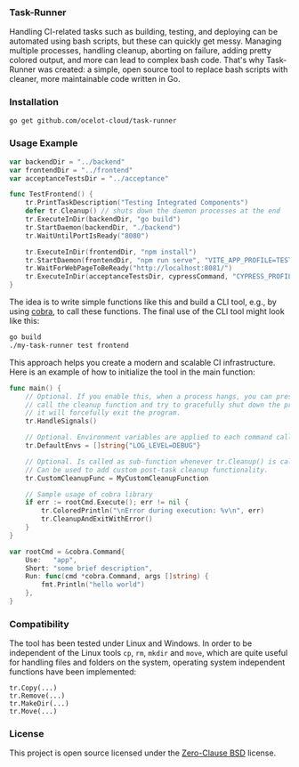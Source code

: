 ### Task-Runner

Handling CI-related tasks such as building, testing, and deploying can be automated using bash scripts, but these can quickly get messy. Managing multiple processes, handling cleanup, aborting on failure, adding pretty colored output, and more can lead to complex bash code. That's why Task-Runner was created: a simple, open source tool to replace bash scripts with cleaner, more maintainable code written in Go.

### Installation

```bash
go get github.com/ocelot-cloud/task-runner
```

### Usage Example

```go
var backendDir = "../backend"
var frontendDir = "../frontend"
var acceptanceTestsDir = "../acceptance"

func TestFrontend() {
    tr.PrintTaskDescription("Testing Integrated Components")
    defer tr.Cleanup() // shuts down the daemon processes at the end
    tr.ExecuteInDir(backendDir, "go build")
    tr.StartDaemon(backendDir, "./backend")
    tr.WaitUntilPortIsReady("8080")

    tr.ExecuteInDir(frontendDir, "npm install")
    tr.StartDaemon(frontendDir, "npm run serve", "VITE_APP_PROFILE=TEST")
    tr.WaitForWebPageToBeReady("http://localhost:8081/")
    tr.ExecuteInDir(acceptanceTestsDir, cypressCommand, "CYPRESS_PROFILE=TEST")
}
```

The idea is to write simple functions like this and build a CLI tool, e.g., by using [cobra](https://github.com/spf13/cobra), to call these functions. The final use of the CLI tool might look like this: 

```bash
go build
./my-task-runner test frontend
```

This approach helps you create a modern and scalable CI infrastructure. Here is an example of how to initialize the tool in the main function: 

```go
func main() {
    // Optional. If you enable this, when a process hangs, you can press "CTRL" + "C" which will 
    // call the cleanup function and try to gracefully shut down the process. If that does not work, 
    // it will forcefully exit the program.
    tr.HandleSignals()

    // Optional. Environment variables are applied to each command called.
    tr.DefaultEnvs = []string{"LOG_LEVEL=DEBUG"}

    // Optional. Is called as sub-function whenever tr.Cleanup() is called. 
    // Can be used to add custom post-task cleanup functionality.
    tr.CustomCleanupFunc = MyCustomCleanupFunction

    // Sample usage of cobra library
    if err := rootCmd.Execute(); err != nil {
        tr.ColoredPrintln("\nError during execution: %v\n", err)
        tr.CleanupAndExitWithError()
    }
}

var rootCmd = &cobra.Command{
    Use:   "app",
    Short: "some brief description",
    Run: func(cmd *cobra.Command, args []string) {
        fmt.Println("hello world")
    },
}
```

### Compatibility

The tool has been tested under Linux and Windows. In order to be independent of the Linux tools `cp`, `rm`, `mkdir` and `move`, which are quite useful for handling files and folders on the system, operating system independent functions have been implemented:

```
tr.Copy(...)
tr.Remove(...)
tr.MakeDir(...)
tr.Move(...)
```

### License

This project is open source licensed under the [Zero-Clause BSD](./LICENSE) license.
